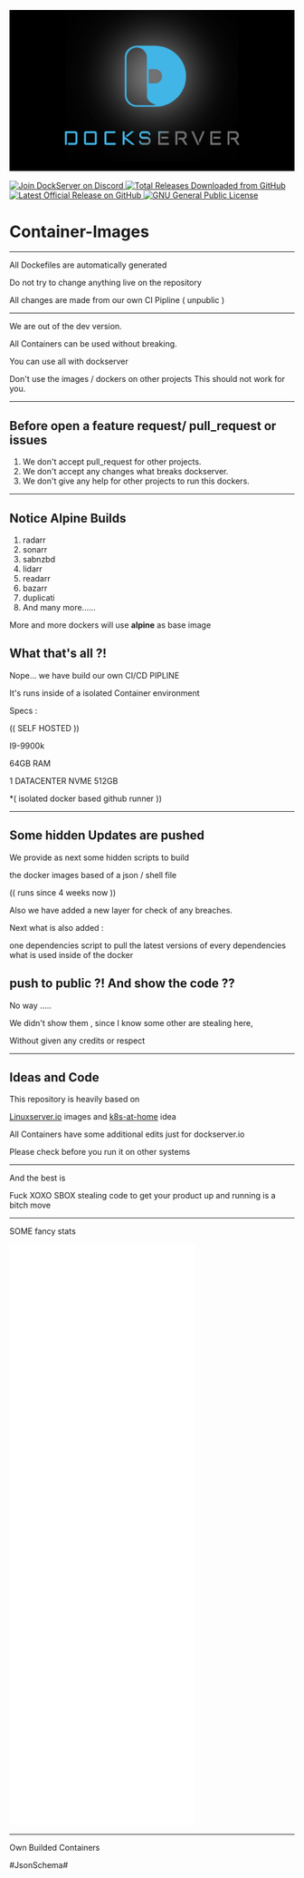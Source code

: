 ![Image of DockServer](/img/container_images/docker-dockserver.png)

<p align="left">
    <a href="https://discord.gg/FYSvu83caM">
        <img src="https://discord.com/api/guilds/830478558995415100/widget.png?label=Discord%20Server&logo=discord" alt="Join DockServer on Discord">
    </a>
        <a href="https://github.com/dockserver/dockserver/releases">
        <img src="https://img.shields.io/github/downloads/dockserver/dockserver/total?label=Total%20Downloads&logo=github" alt="Total Releases Downloaded from GitHub">
    </a>
    <a href="https://github.com/dockserver/dockserver/releases/latest">
        <img src="https://img.shields.io/github/v/release/dockserver/dockserver?include_prereleases&label=Latest%20Release&logo=github" alt="Latest Official Release on GitHub">
    </a>
    <a href="https://github.com/dockserver/dockserver/blob/master/LICENSE">
        <img src="https://img.shields.io/github/license/dockserver/dockserver?label=License&logo=gnu" alt="GNU General Public License">
    </a>
</p>


# Container-Images

---

All Dockefiles are automatically generated 

Do not try to change anything live on the repository

All changes are made from our own CI Pipline ( unpublic ) 

---

We are out of the dev version.

All Containers can be used without breaking.

You can use all with dockserver

Don't use the images / dockers on other projects
This should not work for you.

--- 

## Before open a feature request/ pull_request or issues

1. We don't accept pull_request for other projects.
1. We don't accept any changes what breaks dockserver.
1. We don't give any help for other projects to run this dockers.

---

## Notice Alpine Builds

1. radarr
1. sonarr
1. sabnzbd
1. lidarr
1. readarr
1. bazarr
1. duplicati
1. And many more......

More and more dockers will use **alpine** as base image


## What that's all ?!

Nope... we have build our own CI/CD PIPLINE 

It's runs inside of a isolated Container environment 

Specs :

(( SELF HOSTED ))

I9-9900k

64GB RAM

1 DATACENTER NVME 512GB

*( isolated docker based github runner ))

---

## Some hidden Updates are pushed

We provide as next some hidden scripts to build

the docker images based of a json / shell file 

(( runs since 4 weeks now )) 

Also we have added a new layer for check of any breaches.

Next what is also added :

one dependencies script to pull the latest versions of every dependencies what is used inside of the docker

## push to public ?!  And show the code ??

No way ..... 

We didn't show them , 
since I know some other are stealing here,

Without given any credits or respect


--- 

## Ideas and Code

This repository is heavily based on 

[Linuxserver.io](https://linuxserver.io) images and [k8s-at-home](https://k8s-at-home.com/) idea

All Containers have some additional edits just for dockserver.io

Please check before you run it on other systems

---

And the best is 

Fuck XOXO SBOX stealing code to get your product up and running is a bitch move

---

SOME fancy stats 

![metrics](./github-metrics.svg)

---

Own Builded Containers


#JsonSchema#
